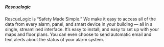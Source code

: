 <h5 class='pb-2'>Rescuelogic</h5>

RescueLogic is “Safety Made Simple.” We make it easy to access all of the data from every alarm, panel, and smart device in your building — all in a single, streamlined interface. It’s easy to install, and easy to set up with your maps and floor plans. You can even choose to send automatic email and text alerts about the status of your alarm system.